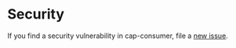 # Security

If you find a security vulnerability in cap-consumer, file a [new issue](https://github.com/lykmapipo/cap-consumer/issues).
